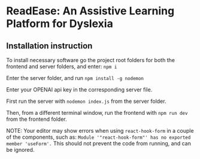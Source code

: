 # ReadEase: An Assistive Learning Platform for Dyslexia



## Installation instruction

To install necessary software go the project root folders for both the frontend and server folders, and enter: `npm i`

Enter the server folder, and run `npm install -g nodemon`

Enter your OPENAI api key in the corresponding server file.

First run the server with `nodemon index.js` from the server folder.

Then, from a different terminal window, run the frontend with `npm run dev` from the frontend folder.

NOTE: Your editor may show errors when using `react-hook-form` in a couple of the components, such as: `Module '"react-hook-form"' has no exported member 'useForm'.` This should not prevent the code from running, and can be ignored.

